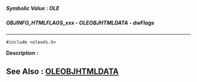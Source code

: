 ##### Symbolic Value : OLE
##### OBJINFO_HTMLFLAGS_xxx - OLEOBJHTMLDATA - dwFlags
---
```
#include <oleods.h>
```
**Description :**



**See Also :**
[OLEOBJHTMLDATA](/domino-c-api-docs/reference/Data/OLEOBJHTMLDATA)
---
